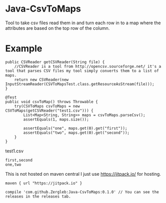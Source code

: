 # Java-CsvToMaps
Tool to take csv files read them in and turn each row in to a map where the attributes are based on the top row of the column.

# Example

    public CSVReader getCSVReader(String file) {
    	//CSVReader is a tool from http://opencsv.sourceforge.net/ it's a tool that parses CSV files my tool simply converts them to a list of maps.
        return new CSVReader(new InputStreamReader(CSVToMapsTest.class.getResourceAsStream(file)));
    }
	
    @Test
    public void csvToMap() throws Throwable {
    	try(CSVToMaps csvToMaps = new CSVToMaps(getCSVReader("test1.csv"))) {
    		List<Map<String, String>> maps = csvToMaps.parseCsv();
    		assertEquals(1, maps.size());
    		
    		assertEquals("one", maps.get(0).get("first"));
    		assertEquals("two", maps.get(0).get("second"));
    	}
    }
    
test1.csv

    first,second
    one,two

This is not hosted on maven central I just use https://jitpack.io/ for hosting.

    maven { url "https://jitpack.io" }
  
    compile 'com.github.Zergleb:Java-CsvToMaps:0.1.0' // You can see the releases in the releases tab.

